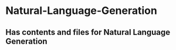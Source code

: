 # Natural-Language-Generation
Has contents and files for Natural Language Generation
------------------------------
